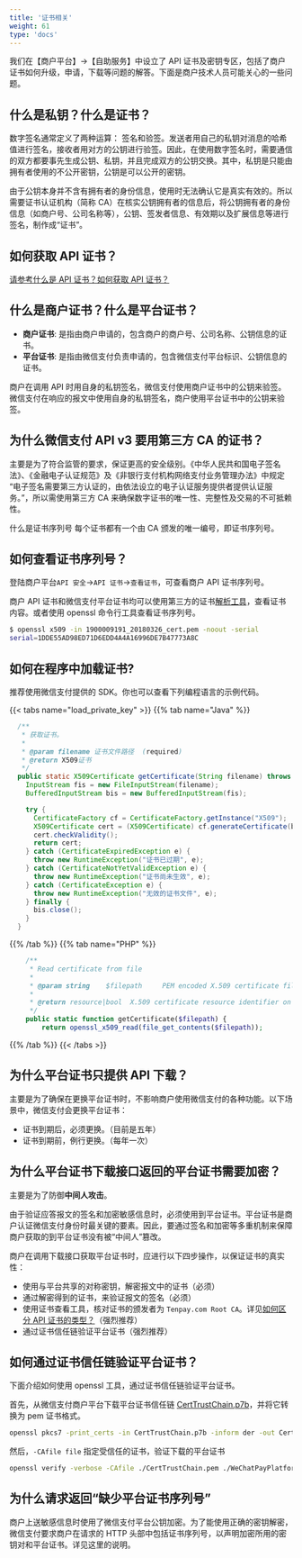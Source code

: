 ```yaml
---
title: '证书相关'
weight: 61
type: 'docs'
---
```


我们在【商户平台】->【自助服务】中设立了 API 证书及密钥专区，包括了商户证书如何升级，申请，下载等问题的解答。下面是商户技术人员可能关心的一些问题。

## 什么是私钥？什么是证书？

数字签名通常定义了两种运算： 签名和验签。发送者用自己的私钥对消息的哈希值进行签名，接收者用对方的公钥进行验签。因此，在使用数字签名时，需要通信的双方都要事先生成公钥、私钥，并且完成双方的公钥交换。其中，私钥是只能由拥有者使用的不公开密钥，公钥是可以公开的密钥。

由于公钥本身并不含有拥有者的身份信息，使用时无法确认它是真实有效的。所以需要证书认证机构（简称 CA）在核实公钥拥有者的信息后，将公钥拥有者的身份信息（如商户号、公司名称等），公钥、签发者信息、有效期以及扩展信息等进行签名，制作成“证书”。

## 如何获取 API 证书？

[请参考什么是 API 证书？如何获取 API 证书？](http://kf.qq.com/faq/161222NneAJf161222U7fARv.html)​

## 什么是商户证书？什么是平台证书？

- **商户证书**: 是指由商户申请的，包含商户的商户号、公司名称、公钥信息的证书。
- **平台证书**: 是指由微信支付负责申请的，包含微信支付平台标识、公钥信息的证书。

商户在调用 API 时用自身的私钥签名，微信支付使用商户证书中的公钥来验签。微信支付在响应的报文中使用自身的私钥签名，商户使用平台证书中的公钥来验签。

## 为什么微信支付 API v3 要用第三方 CA 的证书？

主要是为了符合监管的要求，保证更高的安全级别。《中华人民共和国电子签名法》、《金融电子认证规范》及《非银行支付机构网络支付业务管理办法》中规定 “电子签名需要第三方认证的，由依法设立的电子认证服务提供者提供认证服务。”，所以需使用第三方 CA 来确保数字证书的唯一性、完整性及交易的不可抵赖性。

什么是证书序列号
每个证书都有一个由 CA 颁发的唯一编号，即证书序列号。

## 如何查看证书序列号？

登陆商户平台`API 安全`->`API 证书`->`查看证书`，可查看商户 API 证书序列号。

商户 API 证书和微信支付平台证书均可以使用第三方的证书[解析工具](https://myssl.com/cert_decode.html)，查看证书内容。或者使用 openssl 命令行工具查看证书序列号。

```sh
$ openssl x509 -in 1900009191_20180326_cert.pem -noout -serial
serial=1DDE55AD98ED71D6EDD4A4A16996DE7B47773A8C
```

## 如何在程序中加载证书?

推荐使用微信支付提供的 SDK。你也可以查看下列编程语言的示例代码。

{{< tabs name="load_private_key" >}}
{{% tab name="Java" %}}

```java
  /**
   * 获取证书。
   *
   * @param filename 证书文件路径  (required)
   * @return X509证书
   */
  public static X509Certificate getCertificate(String filename) throws IOException {
    InputStream fis = new FileInputStream(filename);
    BufferedInputStream bis = new BufferedInputStream(fis);

    try {
      CertificateFactory cf = CertificateFactory.getInstance("X509");
      X509Certificate cert = (X509Certificate) cf.generateCertificate(bis);
      cert.checkValidity();
      return cert;
    } catch (CertificateExpiredException e) {
      throw new RuntimeException("证书已过期", e);
    } catch (CertificateNotYetValidException e) {
      throw new RuntimeException("证书尚未生效", e);
    } catch (CertificateException e) {
      throw new RuntimeException("无效的证书文件", e);
    } finally {
      bis.close();
    }
  }
```

{{% /tab %}}
{{% tab name="PHP" %}}

```php
    /**
     * Read certificate from file
     *
     * @param string    $filepath     PEM encoded X.509 certificate file path
     *
     * @return resource|bool  X.509 certificate resource identifier on success or FALSE on failure
     */
    public static function getCertificate($filepath) {
        return openssl_x509_read(file_get_contents($filepath));
```

{{% /tab %}}
{{< /tabs >}}

## 为什么平台证书只提供 API 下载？

主要是为了确保在更换平台证书时，不影响商户使用微信支付的各种功能。以下场景中，微信支付会更换平台证书：

- 证书到期后，必须更换。（目前是五年）
- 证书到期前，例行更换。（每年一次）

## 为什么平台证书下载接口返回的平台证书需要加密？

主要是为了防御**中间人攻击**。

由于验证应答报文的签名和加密敏感信息时，必须使用到平台证书。平台证书是商户认证微信支付身份时最关键的要素。因此，要通过签名和加密等多重机制来保障商户获取的到平台证书没有被“中间人”篡改。

商户在调用下载接口获取平台证书时，应进行以下四步操作，以保证证书的真实性：

- 使用与平台共享的对称密钥，解密报文中的证书（必须）
- 通过解密得到的证书，来验证报文的签名（必须）
- 使用证书查看工具，核对证书的颁发者为 `Tenpay.com Root CA`。详见[如何区分 API 证书的类型？](如何区分API证书的类型？)（强烈推荐）
- 通过证书信任链验证平台证书（强烈推荐）

## 如何通过证书信任链验证平台证书？

下面介绍如何使用 openssl 工具，通过证书信任链验证平台证书。

首先，从微信支付商户平台下载平台证书信任链 [CertTrustChain.p7b](https://wx.gtimg.com/mch/files/CertTrustChain.p7b)，并将它转换为 pem 证书格式。

```sh
openssl pkcs7 -print_certs -in CertTrustChain.p7b -inform der -out CertTrustChain.pem
```

然后，`-CAfile file` 指定受信任的证书，验证下载的平台证书

```sh
openssl verify -verbose -CAfile ./CertTrustChain.pem ./WeChatPayPlatform.pem
```

## 为什么请求返回“缺少平台证书序列号”

商户上送敏感信息时使用了微信支付平台公钥加密。为了能使用正确的密钥解密，微信支付要求商户在请求的 HTTP 头部中包括证书序列号，以声明加密所用的密钥对和平台证书。详见这里的说明。
